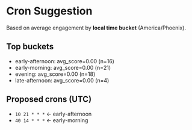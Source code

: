 # Cron Suggestion
Based on average engagement by **local time bucket** (America/Phoenix).

## Top buckets
- early-afternoon: avg_score=0.00 (n=16)
- early-morning: avg_score=0.00 (n=21)
- evening: avg_score=0.00 (n=18)
- late-afternoon: avg_score=0.00 (n=4)

## Proposed crons (UTC)
- `10 21 * * *`  ← early-afternoon
- `40 14 * * *`  ← early-morning